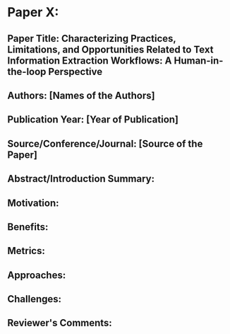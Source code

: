 
# Paper X:

## Paper Title: Characterizing Practices, Limitations, and Opportunities Related to Text Information Extraction Workflows: A Human-in-the-loop Perspective

## Authors: [Names of the Authors]

## Publication Year: [Year of Publication]

## Source/Conference/Journal: [Source of the Paper]
 
## Abstract/Introduction Summary:

## Motivation:

## Benefits:

## Metrics:

## Approaches:

## Challenges:

## Reviewer's Comments:
